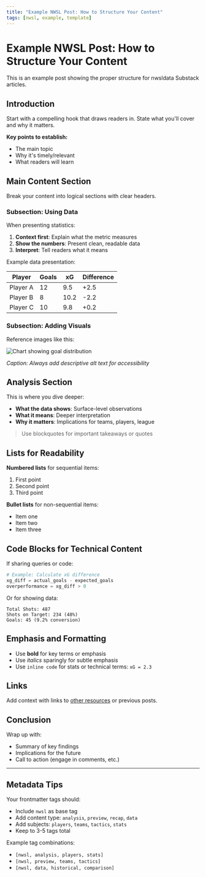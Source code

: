```yaml
---
title: "Example NWSL Post: How to Structure Your Content"
tags: [nwsl, example, template]
---
```


# Example NWSL Post: How to Structure Your Content

This is an example post showing the proper structure for nwsldata Substack articles.

## Introduction

Start with a compelling hook that draws readers in. State what you'll cover and why it matters.

**Key points to establish:**
- The main topic
- Why it's timely/relevant
- What readers will learn

## Main Content Section

Break your content into logical sections with clear headers.

### Subsection: Using Data

When presenting statistics:

1. **Context first**: Explain what the metric measures
2. **Show the numbers**: Present clean, readable data
3. **Interpret**: Tell readers what it means

Example data presentation:

| Player | Goals | xG | Difference |
|--------|-------|----|-----------|
| Player A | 12 | 9.5 | +2.5 |
| Player B | 8 | 10.2 | -2.2 |
| Player C | 10 | 9.8 | +0.2 |

### Subsection: Adding Visuals

Reference images like this:

![Chart showing goal distribution](../images/example-chart.png)

*Caption: Always add descriptive alt text for accessibility*

## Analysis Section

This is where you dive deeper:

- **What the data shows**: Surface-level observations
- **What it means**: Deeper interpretation
- **Why it matters**: Implications for teams, players, league

> Use blockquotes for important takeaways or quotes

## Lists for Readability

**Numbered lists** for sequential items:
1. First point
2. Second point
3. Third point

**Bullet lists** for non-sequential items:
- Item one
- Item two
- Item three

## Code Blocks for Technical Content

If sharing queries or code:

```python
# Example: Calculate xG difference
xg_diff = actual_goals - expected_goals
overperformance = xg_diff > 0
```

Or for showing data:

```
Total Shots: 487
Shots on Target: 234 (48%)
Goals: 45 (9.2% conversion)
```

## Emphasis and Formatting

- Use **bold** for key terms or emphasis
- Use *italics* sparingly for subtle emphasis
- Use `inline code` for stats or technical terms: `xG = 2.3`

## Links

Add context with links to [other resources](https://example.com) or previous posts.

## Conclusion

Wrap up with:
- Summary of key findings
- Implications for the future
- Call to action (engage in comments, etc.)

---

## Metadata Tips

Your frontmatter tags should:
- Include `nwsl` as base tag
- Add content type: `analysis`, `preview`, `recap`, `data`
- Add subjects: `players`, `teams`, `tactics`, `stats`
- Keep to 3-5 tags total

Example tag combinations:
- `[nwsl, analysis, players, stats]`
- `[nwsl, preview, teams, tactics]`
- `[nwsl, data, historical, comparison]`
